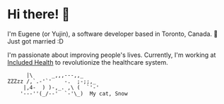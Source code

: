 # Hi there! 👋

I'm Eugene (or Yujin), a software developer based in Toronto, Canada. 🍁 Just got married :D

I'm passionate about improving people's lives.
Currently, I'm working at [Included Health](https://includedhealth.com/) to revolutionize the healthcare system.

```
      |\      _,,,---,,_
ZZZzz /,`.-'`'    -.  ;-;;,_
     |,4-  ) )-,_. ,\ (  `'-'
    '---''(_/--'  `-'\_)  My cat, Snow
```
